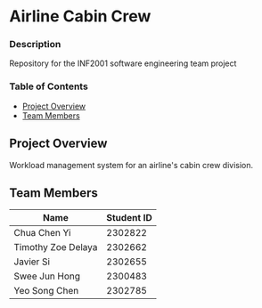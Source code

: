 # Airline Cabin Crew

### Description
Repository for the INF2001 software engineering team project 

### Table of Contents
- [Project Overview](#project-overview)
- [Team Members](#team-members)

## Project Overview
Workload management system for an airline's cabin crew division.

## Team Members

| Name          | Student ID       |
|---------------|------------------|
| Chua Chen Yi  | 2302822          |
| Timothy Zoe Delaya | 2302662            |
| Javier Si     | 2302655            |
| Swee Jun Hong | 2300483             |
| Yeo Song Chen | 2302785            | 